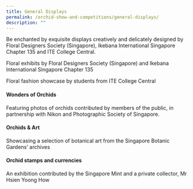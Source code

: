 ```yaml
---
title: General Displays
permalink: /orchid-show-and-competitions/general-displays/
description: ""
---
```

Be enchanted by exquisite displays creatively and delicately designed by Floral Designers Society (Singapore), Ikebana International Singapore Chapter 135 and ITE College Central.

Floral exhibits by Floral Designers Society (Singapore) and Ikebana International Singapore Chapter 135

Floral fashion showcase by students from ITE College Central

#### Wonders of Orchids
Featuring photos of orchids contributed by members of the public, in partnership with Nikon and Photographic Society of Singapore.

#### Orchids & Art
Showcasing a selection of botanical art from the Singapore Botanic Gardens’ archives

#### Orchid stamps and currencies
An exhibition contributed by the Singapore Mint and a private collector, Mr Hsien Yoong How